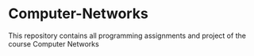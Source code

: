 # Computer-Networks

This repository contains all programming assignments and project of the course Computer Networks 
